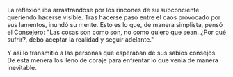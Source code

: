 La reflexión iba arrastrandose por los rincones de su subconciente queriendo hacerse visible. Tras hacerse paso entre 
el caos provocado por sus lamentos, inundó su mente. Esto es lo que, de manera simplista, pensó el Consejero:
"Las cosas son como son, no como quiero que sean.
¿Por qué sufrir?, debo aceptar la realidad y seguir adelante."

Y asi lo transmitio a las personas que esperaban de sus sabios consejos. De esta menera los lleno de coraje para enfrentar lo que venia de manera inevitable.
